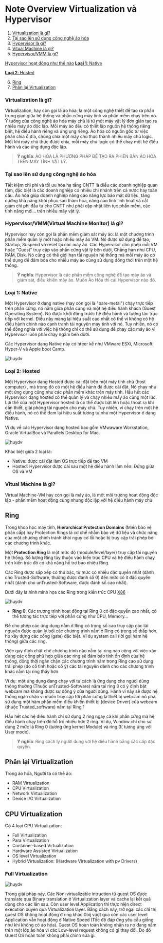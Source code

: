 # Note Overview Virtualization và Hypervisor

1. [Virtualization là gì?](#1)
2. [Tại sao lên sử dụng công nghệ ảo hóa](#whyuse)
3. [Hypervisor là gì?](#Hypervisor)
4. [Vitual Machine là gì?](#Machine)
5. [Hypervisor/VMM là gì?](#Hypervisor)

[Hypervisor hoạt động như thế nào](Hypervisor-active.md)
 [**Loại 1**: Native](#Native)

 [**Loại 2**: Hosted](#Hosted)

6. [Ring](#Ring)
7. [Phân lại Virtualization](#Virtualizationc)

<a name="Virtualization"></a>
### Virtualization là gì?
Virtualization, hay còn gọi là ảo hóa, là một công nghệ thiết để tạo ra phần trung gian giữa hệ thống và phần cứng máy tính và phần mềm chạy trên nó. Ý tưởng của công nghệ ảo hóa máy chủ là từ một máy vật lý đơn giản tạo ra nhiều máy ảo độc lập. Mỗi máy ảo đều có thiết lập nguồn hệ thống riêng biệt, hệ điều hành riêng và ứng ụng riêng. Ảo hóa có nguồn gốc từ việc phân chia ổ đĩa, chúng chia một máy chủ thực thành nhiều máy chủ logic. Một khi máy chủ thực được chia, mỗi máy chủ logic có thể chạy một hệ điều hành và các ứng dụng độc lập.

>**Ý nghĩa**: ẢO HÓA LÀ PHƯƠNG PHÁP ĐỂ TẠO RA PHIÊN BẢN ẢO HÓA TRÊN MÁY TÍNH VẬT LÝ.
<a name="whyuse"></a>
### Tại sao lên sử dụng công nghệ ảo hóa

Tiết kiệm chi phí và tối ưu hóa hạ tầng CNTT là điều các doanh nghiệp quan tâm, đặc biệt là các doanh nghiệp có nhiều chi nhánh trên cả nước hay toàn cầu. Ảo hóa giúp doanh nghiệp nâng cao năng lực bảo mật dữ liệu, tăng cường khả năng khôi phục sau thảm họa, nâng cao tính linh hoạt và cắt giảm chi phí đầu tư cho CNTT như phải cập nhật liên tục phần mềm, các tính năng mới... trên nhiều máy vật lý.

<a name="Hypervisor"></a>
### Hypervisor/VMM(Virtual Machine Monitor) là gì?

Hypervisor hay còn gọi là phần mềm giám sát máy ảo: là một chương trình phần mềm quản lý môt hoặc nhiều máy ảo VM. Nó được sử dụng để tạo, Startup, Suspend và reset lại các máy ảo. Các Hypervisor cho phép mỗi VM hoặc "Guest" truy cập vào phần cứng vật lý bên dưới, Chẳng hạn như CPU, RAM, Disk. Nó cũng có thể giới hạn tài nguyên hệ thống mà mỗi máy ảo có thể dụng để đảm bỏa  cho nhiều máy ảo cùng sử dụng đồng thời trên một hệ thống.
>**Ý nghĩa**: Hypervisor là các phần mềm công nghệ để tạo máy ảo và giám sát, điều khiển máy ảo. Muốn Ảo Hóa thì cài Hypervisor nào đó.

<a name="Native"></a>
### Loại 1: Native

Một Hypervisor ở dạng native (hay còn gọi là "bare-metal") chạy trực tiếp trên phần cứng. nó nằm giữa phần cứng và một hệ điều hành khách (Guest Operating System). Nó được khởi động trước hệ điều hành và tương tác trực tiếp với kernel. Điều này mang lại hiệu suất cao nhất có thể vì không có hệ điều hành chính nào cạnh tranh tài nguyên máy tính với nó. Tuy nhiên, nó có thể đồng nghĩa với việc hệ thống chỉ có thể sử dụng để chạy các máy ảo vì Hypervisor luôn phải chạy ngầm bên dưới.

Các Hypervisor dạng Native này có hteer kể như VMware ESXi, Microsoft Hyper-V và Apple boot Camp.

![huydv](../image/Screenshot_1.png)


<a name="Hosted"></a>
### Loại 2: Hosted

Một Hypervisor dạng Hosted được cài đặt trên một máy tính chủ (host computer)
, mà trong đó có một hệ điều hành đã được cài đặt. Nó chạy như một ứng dụng cũng như các phần mềm khác trên máy tính. Hầu hết các Hypervisor dạng hosted có thể quản lý và chạy nhiều máy ảo cùng một lúc. Lợi thế của một Hypervisor hosted là có thể được bật lên hoặc thoát ra khi cần thiết, giải phóng tài nguyên cho máy chủ. Tuy nhiên, vì chạy trên một hệ điều hành, nó có thể đem lại hiệu suất tương tự như một Hypervisor ở dạng Native.

Ví dụ về các Hypervisor dạng hosted bao gồm VMwaware Workstation, Oracle VirtualBox và Parallels Desktop for Mac.

![huydv](../image/Screenshot_2.png)


Khác biệt giữa 2 loại là:
* Native: được cài đặt làm OS trực tiếp để tạo VM
* Hosted: Hypervisor được cài sau một hệ điều hành làm nền. Đứng giữa OS và VM

<a name="Machine"></a>
### Vitual Machine là gì?
Virtual Machine-VM hay còn gọi là máy ảo, là một môi trường hoạt động độc lập - phần mềm hoạt động cùng nhưng độc lập với hệ điều hành máy chủ



<a name="Ring"></a>
## Ring


Trong khoa học máy tính, **Hierarchical Protection Domains** (Miền bảo vệ phân cấp) hay Protection Rings là cơ chế nhằm bảo vệ dữ liệu và chức năng của một chương chình tránh khỏi nguy cơ lỗi hoặc bị truy cập trái phép bởi các chương trình khác.

Một **Protection Ring** là một mức độ (module/level/layer) truy cập tài nguyên hệ thống. Số lượng Ring tùy thuộc vào kiến trúc CPU và hệ điều hành chạy trên kiến trúc đó có khả năng hỗ trợ bao nhiêu Ring.

Các Ring được sắp xếp có thứ bậc, từ mức có nhiều đặc quyền nhất (dành cho Trusted-Software, thường được đánh số 0) đến mức có ít đặc quyền nhất (dành cho unTrusted-Software, được đánh số cao nhất).

Dưới đây là hình minh họa các Ring trong kiến trúc CPU [X86](x86.md)

![huydv](../image/Screenshot_3.png)

* **Ring 0**: Các trương trình hoạt động tại Ring 0 có đặc quyền cao nhất, có thể tương tác trực tiếp với phần cứng như CPU, Memory...

Để cho phép các ứng dụng nằm ở Ring có trọng số cao truy cập các tài nguyên được quản lý bởi các chương trình nằm ở Ring có trọng số thấp hơn, họ xây dựng các cổng (gate) đặc biệt. Ví dụ system call (lời gọi hàm hệ thống) giữa các ring.

Việc quy định chặt chẽ chương trình nào nằm tại ring nào cộng với việc xây dựng các cổng phù hợp giữa các ring sẽ đảm bảo tính ổn định của hệ thống, đồng thời ngăn chặn các chương trình nằm trong Ring cao sử dụng trái phép (do cố tình hoặc cố ý) các tài nguyên dành cho các chương trình khác nằm tại ring thấy hơn

Ví dụ: một ứng dụng đang chạy với tư cách là ứng dụng cho người dùng thông thường (Thuộc unTrusted-Software) nằm tại ring 3 có ý định bật webcam mà không được sự đồng ý của người dùng. Hành vi này sẽ được hệ thống ngăn chặn vì muốn truy cập tới phần cứng là thiết bị webcam nó phải sử dụng một hàm phần mềm điều khiển thiết bị (device Driver) của webcam (thuộc Trusted_software) nằm tại Ring 1

Hầu hết các hệ điều hành chỉ sử dụng 2 ring ngay cả khi phần cứng mà hệ điều hành chạy trên đó hỗ trợ nhiều hơn 2 ring. Ví dụ, Window chỉ cho sử dụng 2 mức là Ring 0 (tương ứng kernel Module) và ring 3( tương ứng với User mode).

>**Ý nghĩa**: Ring cách ly người dùng với hệ điều hành bằng các cấp đặc quyền.

<a name="Virtualizationc"></a>
## Phân lại Virtualization

Trong ảo hóa, Người ta có thể ảo:

* RAM Virtualization
* CPU Virtualization
* Network Virtualization
* Device I/O Virtualization

## CPU Virtualization

Có 4 loại CPU Virtualization:

* Full Virtualization
* Para Virtualization 
* Container-based Virtualization
* Hardware Assisted Virtualization
* OS level Virtualization
* Hybrid Virtualization: (Hardware Virtualization with pv Drivers)

### Full Virtualization 

![huydv](../image/Screenshot_6.png)

Trong giải pháp này, Các Non-virtualizable intruction từ guest OS được translate qua Binary translation ở Virtualization layer và cache lại kết quả dùng cho các lần sau. Còn user level Application thì thực hiện direct execution xuyên qua Virtualization layer. Bằng cách này, trở ngại các chỉ thị guest OS không hoạt động ở ring khác 0bij vượt qua còn các user level Application vẫn hoạt động ở Native Speed (Tốc độ đáp ứng yêu cầu giống như khi không có ảo hóa). Guest OS hoàn toàn không nhận ra nó đang nằm trên một lớp ảo hóa vì các Low-level request không có gì thay đổi. Do đó Guest OS hoàn toàn không phải chỉnh sửa gì.

